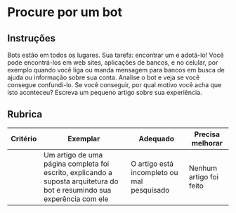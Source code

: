 # Procure por um bot

## Instruções

Bots estão em todos os lugares. Sua tarefa: encontrar um e adotá-lo! Você pode encontrá-los em web sites, aplicações de bancos, e no celular, por exemplo quando você liga ou manda mensagem para bancos em busca de ajuda ou informação sobre sua conta. Analise o bot e veja se você consegue confundi-lo. Se você conseguir, por qual motivo você acha que isto aconteceu? Escreva um pequeno artigo sobre sua experiência.

## Rubrica

| Critério | Exemplar                                                                                                     | Adequado                                     | Precisa melhorar     |
| -------- | ------------------------------------------------------------------------------------------------------------- | -------------------------------------------- | --------------------- |
|          | Um artigo de uma página completa foi escrito, explicando a suposta arquitetura do bot e resumindo sua experência com ele | O artigo está incompleto ou mal pesquisado | Nenhum artigo foi feito |
